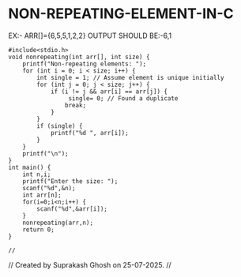 # NON-REPEATING-ELEMENT-IN-C
EX:- ARR[]={6,5,5,1,2,2}  OUTPUT SHOULD BE:-6,1
```
#include<stdio.h>
void nonrepeating(int arr[], int size) {
    printf("Non-repeating elements: ");
    for (int i = 0; i < size; i++) {
        int single = 1; // Assume element is unique initially
        for (int j = 0; j < size; j++) {
            if (i != j && arr[i] == arr[j]) {
                 single= 0; // Found a duplicate
                break;
            }
        }
        if (single) {
            printf("%d ", arr[i]);
        }
    }
    printf("\n");
}
int main() {
    int n,i;
    printf("Enter the size: ");
    scanf("%d",&n);
    int arr[n];
    for(i=0;i<n;i++) {
        scanf("%d",&arr[i]);
    }
    nonrepeating(arr,n);
    return 0;
}
```
    //
// Created by Suprakash Ghosh on 25-07-2025.
//
